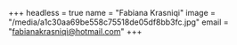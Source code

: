 +++
headless = true
name = "Fabiana Krasniqi"
image = "/media/a1c30aa69be558c75518de05df8bb3fc.jpg"
email = "fabianakrasniqi@hotmail.com"
+++
